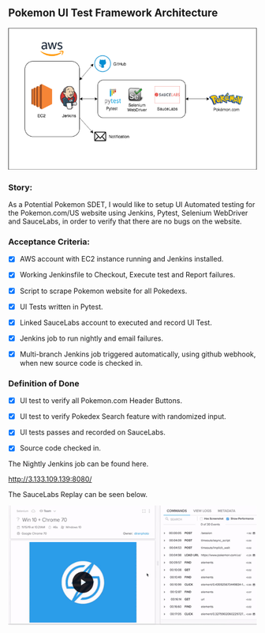 ## Pokemon UI Test Framework Architecture


![Test Framework Architecture](Pokemon.png)



### Story:
As a Potential Pokemon SDET, I would like to setup UI Automated testing for the Pokemon.com/US website using Jenkins, Pytest, Selenium WebDriver and SauceLabs, in order to verify that there are no bugs on the website.

### Acceptance Criteria:
- [x] AWS account with EC2 instance running and Jenkins installed.
- [x] Working Jenkinsfile to Checkout, Execute test and Report failures.
- [x] Script to scrape Pokemon website for all Pokedexs.
- [x] UI Tests written in Pytest.
- [x] Linked SauceLabs account to executed and record UI Test.
- [x] Jenkins job to run nightly and email failures.
- [x] Multi-branch Jenkins job triggered automatically, using github webhook, when new source code is checked in.



### Definition of Done
- [x] UI test to verify all Pokemon.com Header Buttons.
- [x] UI test to verify Pokedex Search feature with randomized input.
- [x] UI tests passes and recorded on SauceLabs.
- [x] Source code checked in.


The Nightly Jenkins job can be found here.

http://3.133.109.139:8080/

The SauceLabs Replay can be seen below.


![SauceLab_Replau](saucelab_replay.gif)




